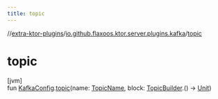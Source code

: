 ```yaml
---
title: topic
---
```

//[extra-ktor-plugins](../../index.md)/[io.github.flaxoos.ktor.server.plugins.kafka](index.md)/[topic](topic.md)



# topic



[jvm]\
fun [KafkaConfig](-kafka-config/index.md).[topic](topic.md)(name: [TopicName](-topic-name/index.md), block: [TopicBuilder](-topic-builder/index.md).() -&gt; [Unit](https://kotlinlang.org/api/latest/jvm/stdlib/kotlin/-unit/index.md))




